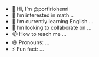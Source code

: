 - 👋 Hi, I’m @porfiriohenri
- 👀 I’m interested in math...
- 🌱 I’m currently learning English ...
- 💞️ I’m looking to collaborate on ...
- 📫 How to reach me ...
- 😄 Pronouns: ...
- ⚡ Fun fact: ...

<!---
porfiriohenri/porfiriohenri is a ✨ special ✨ repository because its `README.md` (this file) appears on your GitHub profile.
You can click the Preview link to take a look at your changes.
--->
